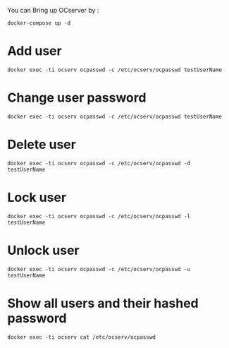 You can Bring up OCserver by :

```
docker-compose up -d 
```

# Add user
    
```
docker exec -ti ocserv ocpasswd -c /etc/ocserv/ocpasswd testUserName
```
# Change user password
```
docker exec -ti ocserv ocpasswd -c /etc/ocserv/ocpasswd testUserName
```
# Delete user
```
docker exec -ti ocserv ocpasswd -c /etc/ocserv/ocpasswd -d testUserName
```
# Lock user
```
docker exec -ti ocserv ocpasswd -c /etc/ocserv/ocpasswd -l testUserName
```
# Unlock user
```
docker exec -ti ocserv ocpasswd -c /etc/ocserv/ocpasswd -u testUserName
```
# Show all users and their hashed password
```
docker exec -ti ocserv cat /etc/ocserv/ocpasswd
```
